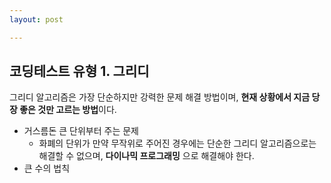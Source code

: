 ```yaml
---
layout: post

---
```




## 코딩테스트 유형 1. 그리디

그리디 알고리즘은 가장 단순하지만 강력한 문제 해결 방법이며, **현재 상황에서 지금 당장 좋은 것만 고르는 방법**이다. 

- 거스름돈 큰 단위부터 주는 문제
  - 화폐의 단위가 만약 무작위로 주어진 경우에는 단순한 그리디 알고리즘으로는 해결할 수 없으며, **다이나믹 프로그래밍** 으로 해결해야 한다. 
- 큰 수의 법칙

